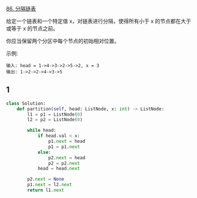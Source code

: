 [86. 分隔链表](https://leetcode-cn.com/problems/partition-list/)

给定一个链表和一个特定值 x，对链表进行分隔，使得所有小于 x 的节点都在大于或等于 x 的节点之前。

你应当保留两个分区中每个节点的初始相对位置。

示例:

```
输入: head = 1->4->3->2->5->2, x = 3
输出: 1->2->2->4->3->5
```

## 1

```py
class Solution:
    def partition(self, head: ListNode, x: int) -> ListNode:
        l1 = p1 = ListNode(0)
        l2 = p2 = ListNode(0)

        while head:
            if head.val < x:
                p1.next = head
                p1 = p1.next
            else:
                p2.next = head
                p2 = p2.next
            head = head.next

        p2.next = None
        p1.next = l2.next
        return l1.next
```
